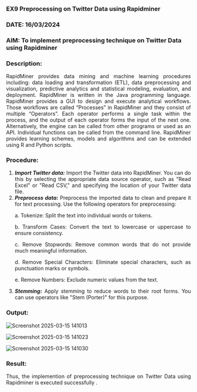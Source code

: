 ### EX9 Preprocessing on Twitter Data using Rapidminer
### DATE: 16/03/2024
### AIM: To implement preprocessing technique on Twitter Data using Rapidminer
### Description: 
<div align = "justify">
RapidMiner provides data mining and machine learning procedures including: data loading and transformation (ETL), data preprocessing and visualization, 
predictive analytics and statistical modeling, evaluation, and deployment. RapidMiner is written in the Java programming language. 
RapidMiner provides a GUI to design and execute analytical workflows. Those workflows are called “Processes” in RapidMiner and they consist of multiple “Operators”. 
Each operator performs a single task within the process, and the output of each operator forms the input of the next one. Alternatively, the engine can be called from 
other programs or used as an API. Individual functions can be called from the command line. 
RapidMiner provides learning schemes, models and algorithms and can be extended using R and Python scripts.

### Procedure:
1) ***Import Twitter data:*** Import the Twitter data into RapidMiner. You can do this by selecting the appropriate
data source operator, such as "Read Excel" or "Read CSV," and specifying the location of your Twitter data
file.
2) ***Preprocess data:*** Preprocess the imported data to clean and prepare it for text processing. Use the following
operators for preprocessing:
    <p>a. Tokenize: Split the text into individual words or tokens.
    <p>b. Transform Cases: Convert the text to lowercase or uppercase to ensure consistency.
    <p>c. Remove Stopwords: Remove common words that do not provide much meaningful information.
    <p>d. Remove Special Characters: Eliminate special characters, such as punctuation marks or symbols.
    <p>e. Remove Numbers: Exclude numeric values from the text.
3) ***Stemming:*** Apply stemming to reduce words to their root forms. You can use operators like "Stem (Porter)"
for this purpose.


### Output:

![Screenshot 2025-03-15 141013](https://github.com/user-attachments/assets/6d259db1-0e53-41a8-904a-173d0e1b29cb)

![Screenshot 2025-03-15 141023](https://github.com/user-attachments/assets/879bce37-e99a-4a3a-807d-4a745a2b7ffe)

![Screenshot 2025-03-15 141030](https://github.com/user-attachments/assets/e3e52cad-466c-46d1-b596-03ab0d13df39)

### Result:
Thus, the implemention of preprocessing technique on Twitter Data using Rapidminer is executed successfully .
